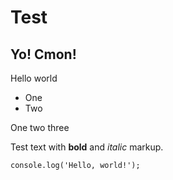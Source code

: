 # Test

## Yo! Cmon!

Hello world

* One
* Two

One two three

Test text with **bold** and *italic* markup.

```
console.log('Hello, world!');
```

